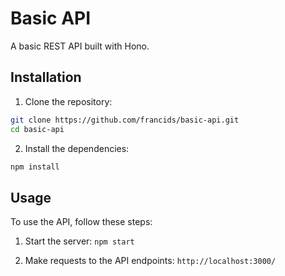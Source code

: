 # Basic API

A basic REST API built with Hono.

## Installation

1. Clone the repository:

```bash
git clone https://github.com/francids/basic-api.git
cd basic-api
```

2. Install the dependencies:

```bash
npm install
```

## Usage

To use the API, follow these steps:

1. Start the server: `npm start`

2. Make requests to the API endpoints: `http://localhost:3000/`
